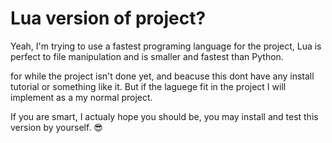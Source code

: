 # Lua version of project?

Yeah, I'm trying to use a fastest programing language
for the project, Lua is perfect to file manipulation
and is smaller and fastest than Python.

for while the project isn't done yet, and beacuse this
dont have any install tutorial or something like it. But
if the laguege fit in the project I will implement
as a my normal project.

If you are smart, I actualy hope you should be,
you may install and test this version by yourself. 😎

